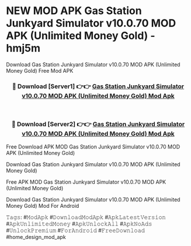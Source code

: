 # NEW MOD APK Gas Station Junkyard Simulator v10.0.70 MOD APK (Unlimited Money Gold) - hmj5m
Download Gas Station Junkyard Simulator v10.0.70 MOD APK (Unlimited Money Gold) Free Mod APK

<div align="center">
<h3>🔴 Download [Server1] 👉👉 <a href="https://apk-comot.site?title=Gas_Station_Junkyard_Simulator_v10.0.70_MOD_APK_(Unlimited_Money_Gold)">Gas Station Junkyard Simulator v10.0.70 MOD APK (Unlimited Money Gold) Mod Apk</a></h3><br>

<h3>🔴 Download [Server2] 👉👉 <a href="https://apk-comot.site?title=Gas_Station_Junkyard_Simulator_v10.0.70_MOD_APK_(Unlimited_Money_Gold)">Gas Station Junkyard Simulator v10.0.70 MOD APK (Unlimited Money Gold) Mod Apk</a></h3>
</div>


Free Download APK MOD Gas Station Junkyard Simulator v10.0.70 MOD APK (Unlimited Money Gold)

Download Gas Station Junkyard Simulator v10.0.70 MOD APK (Unlimited Money Gold) 

Free APK MOD Gas Station Junkyard Simulator v10.0.70 MOD APK (Unlimited Money Gold) 

Download Gas Station Junkyard Simulator v10.0.70 MOD APK (Unlimited Money Gold) Mod For Android

𝚃𝚊𝚐𝚜: #𝙼𝚘𝚍𝙰𝚙𝚔 #𝙳𝚘𝚠𝚗𝚕𝚘𝚊𝚍𝙼𝚘𝚍𝙰𝚙𝚔 #𝙰𝚙𝚔𝙻𝚊𝚝𝚎𝚜𝚝𝚅𝚎𝚛𝚜𝚒𝚘𝚗 #𝙰𝚙𝚔𝚄𝚗𝚕𝚒𝚖𝚒𝚝𝚎𝚍𝙼𝚘𝚗𝚎𝚢 #𝙰𝚙𝚔𝚄𝚗𝚕𝚘𝚌𝚔𝙰𝚕𝚕 #𝙰𝚙𝚔𝙽𝚘𝙰𝚍𝚜 #𝚄𝚗𝚕𝚘𝚌𝚔𝙿𝚛𝚎𝚖𝚒𝚞𝚖 #𝙵𝚘𝚛𝙰𝚗𝚍𝚛𝚘𝚒𝚍 #𝙵𝚛𝚎𝚎𝙳𝚘𝚠𝚗𝚕𝚘𝚊𝚍 #home_design_mod_apk